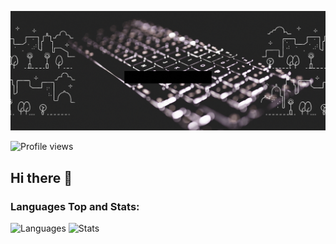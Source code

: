 ![Kewin Lizárraga](./docs/kprofile.gif)

![Profile views](https://gpvc.arturio.dev/kewinlizarraga)

## Hi there 👋

<!-- ### Connect with me: -->

<!-- [<img src="https://img.shields.io/badge/codepen-%231E1F26.svg?&style=for-the-badge&logo=codepen&logoColor=white" />](https://codepen.io/kewinlizarraga) -->
<!-- [<img src ="https://img.shields.io/badge/hackerrank-%2369C967.svg?&style=for-the-badge&logo=hackerrank&logoColor=white">](https://www.hackerrank.com/kewin392) -->
<!-- [<img src="https://img.shields.io/badge/medium-%2312100E.svg?&style=for-the-badge&logo=medium&logoColor=white" />](#) -->
<!-- [<img src="https://img.shields.io/badge/linkedin-%230077B5.svg?&style=for-the-badge&logo=linkedin&logoColor=white" />](#) -->
<!-- [<img src ="https://img.shields.io/badge/whatsapp-%234AC959.svg?&style=for-the-badge&logo=whatsapp&logoColor=white">](https://api.whatsapp.com/send?phone=+51979374709&text=Hola%20Kewin,%20...) -->

<!-- ### Languages and Tools: -->

<!-- ![HTML](https://img.shields.io/badge/-HTML-000?style=flat&logo=html5)
![JavaScript](https://img.shields.io/badge/-JavaScript-000?style=flat&logo=javascript)
![Bootstrap](https://img.shields.io/badge/-Bootstrap-000?style=flat&logo=bootstrap)
![VueJS](https://img.shields.io/badge/-VueJS-000?style=flat&logo=vue.js)
![SocketIO](https://img.shields.io/badge/-SocketIO-000?style=flat&logo=socket.io)
![NodeJS](https://img.shields.io/badge/-NodeJS-000?style=flat&logo=node.js)
![PostgreSQL](https://img.shields.io/badge/-PostgreSQL-000?style=flat&logo=postgresql)
![MongoDB](https://img.shields.io/badge/-MongoDB-000?style=flat&logo=mongodb)
![Heroku](https://img.shields.io/badge/-Heroku-000?style=flat&logo=heroku)  -->

### Languages Top and Stats:

![Languages](https://github-readme-stats.vercel.app/api/top-langs/?username=kewinlizarraga&show_icons=true&layout=compact&langs_count=10&theme=dark)
![Stats](https://github-readme-stats.vercel.app/api?username=kewinlizarraga&show_icons=true&theme=dark&count_private=true)


<!--
**KewinLizarraga/KewinLizarraga** is a ✨ _special_ ✨ repository because its `README.md` (this file) appears on your GitHub profile.

Here are some ideas to get you started:

- 🔭 I’m currently working on ...
- 🌱 I’m currently learning ...
- 👯 I’m looking to collaborate on ...
- 🤔 I’m looking for help with ...
- 💬 Ask me about ...
- 📫 How to reach me: ...
- 😄 Pronouns: ...
- ⚡ Fun fact: ...
-->
